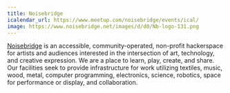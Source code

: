 ```yaml
---
title: Noisebridge
icalendar_url: https://www.meetup.com/noisebridge/events/ical/
image: https://www.noisebridge.net/images/d/d0/Nb-logo-131.png
---
```


[Noisebridge](https://noisebridge.net/) is an accessible, community-operated, non-profit hackerspace for artists and audiences interested in the intersection of art, technology, and creative expression. We are a place to learn, play, create, and share. Our facilities seek to provide infrastructure for work utilizing textiles, music, wood, metal, computer programming, electronics, science, robotics, space for performance or display, and collaboration.
